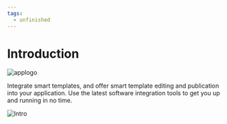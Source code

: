 ```yaml
---
tags:
  - unfinished
---
```


# Introduction

![applogo](/assets/CHILI_LOGOS_OK-09.svg)

Integrate smart templates, and offer smart template editing and publication into your application.
Use the latest software integration tools to get you up and running in no time.

![Intro](https://chilipublishdocs.imgix.net/GraFx_studio/intro.png?w=830&q=80)
